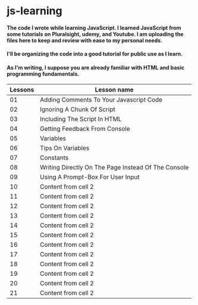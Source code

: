 # js-learning
#### The code I wrote while learning JavaScript. I learned JavaScript from some tutorials on Pluralsight, udemy, and Youtube. I am uploading the files here to keep and review with ease to my personal needs.
#### I'll be organizing the code into a good tutorial for public use as I learn.
#### As I'm writing, I suppose you are already familiar with HTML and basic programming fundamentals.

Lessons | Lesson name
------- | ------------------------------------------------------
    01  | Adding Comments To Your Javascript Code
    02  | Ignoring A Chunk Of Script
    03  | Including The Script In HTML
    04  | Getting Feedback From Console
    05  | Variables
    06  | Tips On Variables
    07  | Constants
    08  | Writing Directly On The Page Instead Of The Console
    09  | Using A Prompt-Box For User Input
    10  | Content from cell 2
    11  | Content from cell 2
    12  | Content from cell 2
    13  | Content from cell 2
    14  | Content from cell 2
    15  | Content from cell 2
    16  | Content from cell 2
    17  | Content from cell 2
    18  | Content from cell 2
    19  | Content from cell 2
    20  | Content from cell 2
    21  | Content from cell 2

